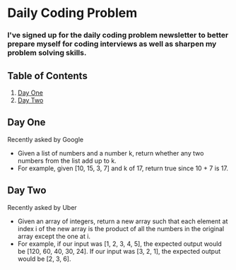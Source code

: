 # Daily Coding Problem
### I've signed up for the daily coding problem newsletter to better prepare myself for coding interviews as well as sharpen my problem solving skills.

## Table of Contents
1. [Day One](#day-one)
2. [Day Two](#day=two)

## Day One 
Recently asked by Google

- Given a list of numbers and a number k, return whether any two numbers from the list add up to k.
- For example, given [10, 15, 3, 7] and k of 17, return true since 10 + 7 is 17.

## Day Two
Recently asked by Uber
- Given an array of integers, return a new array such that each element at index i of the new array is the product of all the numbers in the original array except the one at i.
- For example, if our input was [1, 2, 3, 4, 5], the expected output would be [120, 60, 40, 30, 24]. If our input was [3, 2, 1], the expected output would be [2, 3, 6].